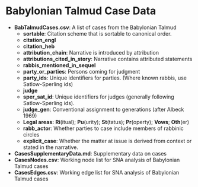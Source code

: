 # Babylonian Talmud Case Data
* **BabTalmudCases.csv**: A list of cases from the Babylonian Talmud    
    * **sortable**: Citation scheme that is sortable to canonical order.    	
    * **citation_engl**
    * **citation_heb**	
    * **attribution_chain**: Narrative is introduced by attribution	
    * **attributions_cited_in_story**: Narrative contains attributed statements
    * **rabbis_mentioned_in_sequel** 	
    * **party_or_parties**: Persons coming for judgment	
    * **party_ids**: Unique identifiers for parties. (Where known rabbis, use Satlow-Sperling ids)	
    * **judge**	
    * **sper_sat_id**: Unique identifiers for judges (generally following Satlow-Sperling ids).
    * **judge_gen**: Conventional assignment to generations (after Albeck 1969)	
    * **Legal areas:** **Ri**(itual); **Pu**(urity); **St**(tatus); **Pr**(operty); **Vows**; **Oth**(er)	
    * **rabb_actor**: Whether parties to case include members of rabbinic circles
    * **explicit_case**: Whether the matter at issue is derived from context or stated in the narrative. 
* **CasesSupplementaryData.md**: Supplementary data on cases
* **CasesNodes.csv**: Working node list for SNA analysis of Babylonian Talmud cases
* **CasesEdges.csv**: Working edge list for SNA analysis of Babylonian Talmud cases
